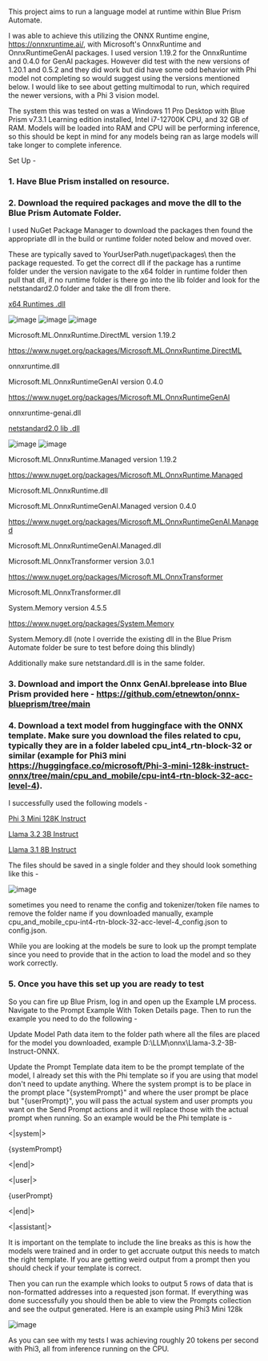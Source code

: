This project aims to run a language model at runtime within Blue Prism Automate.

I was able to achieve this utilizing the ONNX Runtime engine, https://onnxruntime.ai/, with Microsoft's OnnxRuntime and OnnxRuntimeGenAI packages. I used version 1.19.2 for the OnnxRuntime and 0.4.0 for GenAI packages. However did test with the new versions of 1.20.1 and 0.5.2 and they did work but did have some odd behavior with Phi model not completing so would suggest using the versions mentioned below. I would like to see about getting multimodal to run, which required the newer versions, with a Phi 3 vision model.

The system this was tested on was a Windows 11 Pro Desktop with Blue Prism v7.3.1 Learning edition installed, Intel i7-12700K CPU, and 32 GB of RAM. Models will be loaded into RAM and CPU will be performing inference, so this should be kept in mind for any models being ran as large models will take longer to complete inference.

Set Up -

### 1. Have Blue Prism installed on resource.

### 2. Download the required packages and move the dll to the Blue Prism Automate Folder.

I used NuGet Package Manager to download the packages then found the appropriate dll in the build or runtime folder noted below and moved over. 

These are typically saved to YourUserPath\.nuget\packages\ then the package requested. To get the correct dll if the package has a runtime folder under the version navigate to the x64 folder in runtime folder then pull that dll, if no runtime folder is there go into the lib folder and look for the netstandard2.0 folder and take the dll from there.

<ins>x64 Runtimes .dll</ins>

![image](https://github.com/user-attachments/assets/245f48ce-a3e9-4cc6-99c7-ebdd90d45e92)
![image](https://github.com/user-attachments/assets/daf5e2fc-eff9-4e20-afca-d8542f901a14)
![image](https://github.com/user-attachments/assets/f6547adf-aa0e-4d31-8612-1f29f947602b)

Microsoft.ML.OnnxRuntime.DirectML version 1.19.2

https://www.nuget.org/packages/Microsoft.ML.OnnxRuntime.DirectML

onnxruntime.dll

Microsoft.ML.OnnxRuntimeGenAI version 0.4.0

https://www.nuget.org/packages/Microsoft.ML.OnnxRuntimeGenAI

onnxruntime-genai.dll

<ins>netstandard2.0 lib .dll</ins>

![image](https://github.com/user-attachments/assets/0753432e-3dcd-4a54-a967-a6e71693ba1c)
![image](https://github.com/user-attachments/assets/231156ee-8138-4620-9901-6f87ea47c5c9)

Microsoft.ML.OnnxRuntime.Managed version 1.19.2

https://www.nuget.org/packages/Microsoft.ML.OnnxRuntime.Managed

Microsoft.ML.OnnxRuntime.dll

Microsoft.ML.OnnxRuntimeGenAI.Managed version 0.4.0

https://www.nuget.org/packages/Microsoft.ML.OnnxRuntimeGenAI.Managed

Microsoft.ML.OnnxRuntimeGenAI.Managed.dll

Microsoft.ML.OnnxTransformer version 3.0.1

https://www.nuget.org/packages/Microsoft.ML.OnnxTransformer

Microsoft.ML.OnnxTransformer.dll

System.Memory version 4.5.5

https://www.nuget.org/packages/System.Memory

System.Memory.dll (note I override the existing dll in the Blue Prism Automate folder be sure to test before doing this blindly)

Additionally make sure netstandard.dll is in the same folder.

### 3. Download and import the Onnx GenAI.bprelease into Blue Prism provided here - https://github.com/etnewton/onnx-blueprism/tree/main

### 4. Download a text model from huggingface with the ONNX template. Make sure you download the files related to cpu, typically they are in a folder labeled cpu_int4_rtn-block-32 or similar (example for Phi3 mini https://huggingface.co/microsoft/Phi-3-mini-128k-instruct-onnx/tree/main/cpu_and_mobile/cpu-int4-rtn-block-32-acc-level-4).

I successfully used the following models - 

[Phi 3 Mini 128K Instruct](https://huggingface.co/microsoft/Phi-3-mini-128k-instruct-onnx)

[Llama 3.2 3B Instruct](https://huggingface.co/onnx-community/Llama-3.2-3B-Instruct-ONNX)

[Llama 3.1 8B Instruct](https://huggingface.co/llmware/llama-3.1-instruct-onnx)

The files should be saved in a single folder and they should look something like this - 

![image](https://github.com/user-attachments/assets/2c3790c5-7229-42fd-9f6a-22e6258ec983)

sometimes you need to rename the config and tokenizer/token file names to remove the folder name if you downloaded manually, example cpu_and_mobile_cpu-int4-rtn-block-32-acc-level-4_config.json to config.json.

While you are looking at the models be sure to look up the prompt template since you need to provide that in the action to load the model and so they work correctly.

### 5. Once you have this set up you are ready to test

So you can fire up Blue Prism, log in and open up the Example LM process. Navigate to the Prompt Example With Token Details page. Then to run the example you need to do the following -

Update Model Path data item to the folder path where all the files are placed for the model you downloaded, example D:\LLM\onnx\Llama-3.2-3B-Instruct-ONNX.

Update the Prompt Template data item to be the prompt template of the model, I already set this with the Phi template so if you are using that model don't need to update anything. Where the system prompt is to be place in the prompt place "{systemPrompt}" and where the user prompt be place but "{userPrompt}", you will pass the actual system and user prompts you want on the Send Prompt actions and it will replace those with the actual prompt when running.
So an example would be the Phi template is - 

<|system|>

{systemPrompt}

<|end|>

<|user|>

{userPrompt}

<|end|>

<|assistant|>


It is important on the template to include the line breaks as this is how the models were trained and in order to get accruate output this needs to match the right template. If you are getting weird output from a prompt then you should check if your template is correct.

Then you can run the example which looks to output 5 rows of data that is non-formatted addresses into a requested json format. If everything was done successfully you should then be able to view the Prompts collection and see the output generated. Here is an example using Phi3 Mini 128k

![image](https://github.com/user-attachments/assets/ff6338ca-c4ff-4f32-861c-ed74bc422ee6)

As you can see with my tests I was achieving roughly 20 tokens per second with Phi3, all from inference running on the CPU.
